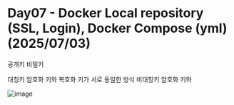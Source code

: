 # Day07 - Docker Local repository (SSL, Login), Docker Compose (yml) (2025/07/03)

공개키
비밀키

대칭키		암호화 키와 복호화 키가 서로 동일한 방식
비대칭키		암호화 키와 

![image](https://github.com/user-attachments/assets/ad8bc8f4-17fc-48db-af41-af76c1a8c4cf)
